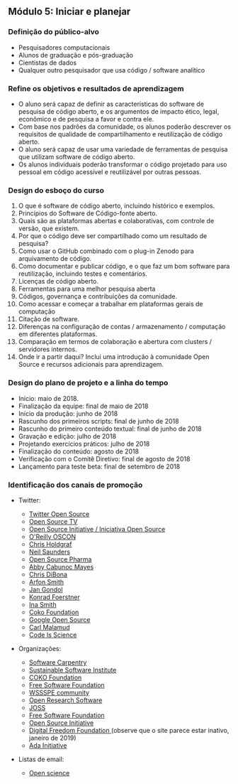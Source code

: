 ## Módulo 5: Iniciar e planejar

### Definição do público-alvo

- Pesquisadores computacionais
- Alunos de graduação e pós-graduação
- Cientistas de dados
- Qualquer outro pesquisador que usa código / software analítico

### Refine os objetivos e resultados de aprendizagem

- O aluno será capaz de definir as características do software de pesquisa de código aberto, e os argumentos de impacto ético, legal, econômico e de pesquisa a favor e contra ele.
- Com base nos padrões da comunidade, os alunos poderão descrever os requisitos de qualidade de compartilhamento e reutilização de código aberto.
- O aluno será capaz de usar uma variedade de ferramentas de pesquisa que utilizam software de código aberto.
- Os alunos individuais poderão transformar o código projetado para uso pessoal em código acessível e reutilizável por outras pessoas.

### Design do esboço do curso

1. O que é software de código aberto, incluindo histórico e exemplos.
2. Princípios do Software de Código-fonte aberto.
3. Quais são as plataformas abertas e colaborativas, com controle de versão, que existem.
4. Por que o código deve ser compartilhado como um resultado de pesquisa?
5. Como usar o GitHub combinado com o plug-in Zenodo para arquivamento de código.
6. Como documentar e publicar código, e o que faz um bom software para reutilização, incluindo testes e comentários.
7. Licenças de código aberto.
8. Ferramentas para uma melhor pesquisa aberta
9. Códigos, governança e contribuições da comunidade.
10. Como acessar e começar a trabalhar em plataformas gerais de computação
11. Citação de software.
12. Diferenças na configuração de contas / armazenamento / computação em diferentes plataformas.
13. Comparação em termos de colaboração e abertura com clusters / servidores internos.
14. Onde ir a partir daqui? Inclui uma introdução à comunidade Open Source e recursos adicionais para aprendizagem.

### Design do plano de projeto e a linha do tempo

- Início: maio de 2018.
- Finalização da equipe: final de maio de 2018
- Início da produção: junho de 2018
- Rascunho dos primeiros scripts: final de junho de 2018
- Rascunho do primeiro conteúdo textual: final de junho de 2018
- Gravação e edição: julho de 2018
- Projetando exercícios práticos: julho de 2018
- Finalização do conteúdo: agosto de 2018
- Verificação com o Comitê Diretivo: final de agosto de 2018
- Lançamento para teste beta: final de setembro de 2018

### Identificação dos canais de promoção

- Twitter:
    
    - [Twitter Open Source](https://twitter.com/twitteross)
    - [Open Source TV](https://twitter.com/opensourcetv)
    - [Open Source Initiative / Iniciativa Open Source](https://twitter.com/OpenSourceOrg)
    - [O'Reilly OSCON](https://twitter.com/oscon)
    - [Chris Holdgraf](https://twitter.com/choldgraf)
    - [Neil Saunders](https://twitter.com/neilfws)
    - [Open Source Pharma](https://twitter.com/OSPInfo)
    - [Abby Cabunoc Mayes](https://twitter.com/abbycabs)
    - [Chris DiBona](https://twitter.com/cdibona)
    - [Arfon Smith](https://twitter.com/arfon)
    - [Jan Gondol](https://twitter.com/jangondol)
    - [Konrad Foerstner](https://twitter.com/konradfoerstner)
    - [Ina Smith](https://twitter.com/ismonet)
    - [Coko Foundation](https://twitter.com/CokoFoundation)
    - [Google Open Source](https://twitter.com/GoogleOSS)
    - [Carl Malamud](https://twitter.com/carlmalamud)
    - [Code Is Science](https://twitter.com/codeisscience)

- Organizações:
    
    - [Software Carpentry](https://software-carpentry.org/)
    - [Sustainable Software Institute](https://www.software.ac.uk/software-sustainability-institute)
    - [COKO Foundation](https://coko.foundation/)
    - [Free Software Foundation](https://www.fsf.org/licensing/)
    - [WSSSPE community](http://wssspe.researchcomputing.org.uk)
    - [Open Research Software](http://openresearchsoftware.metajnl.com)
    - [JOSS](http://joss.theoj.org)
    - [Free Software Foundation](https://www.fsf.org/)
    - [Open Source Initiative](https://opensource.org/)
    - [ Digital Freedom Foundation ](https://en.wikipedia.org/wiki/Digital_Freedom_Foundation) (observe que o site parece estar inativo, janeiro de 2019)
    - [Ada Initiative](https://adainitiative.org/)

- Listas de email:
    
    - [Open science](https://lists.okfn.org/mailman/listinfo/open-science)